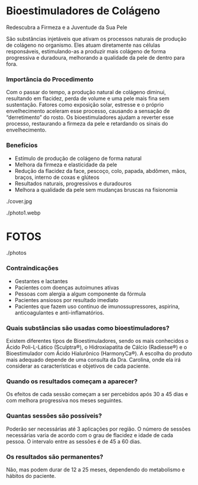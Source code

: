<!-- order:20 -->

<!-- title:start -->
# Bioestimuladores de Colágeno
<!-- title:end -->

<!-- subtitle:start -->
Redescubra a Firmeza e a Juventude da Sua Pele
<!-- subtitle:end -->

<!-- description:start -->
São substâncias injetáveis que ativam os processos naturais de produção de colágeno no organismo. Eles atuam diretamente nas células responsáveis, estimulando-as a produzir mais colágeno de forma progressiva e duradoura, melhorando a qualidade da pele de dentro para fora.

### Importância do Procedimento
Com o passar do tempo, a produção natural de colágeno diminui, resultando em flacidez, perda de volume e uma pele mais fina sem sustentação. Fatores como exposição solar, estresse e o próprio envelhecimento aceleram esse processo, causando a sensação de “derretimento” do rosto.
Os bioestimuladores ajudam a reverter esse processo, restaurando a firmeza da pele e retardando os sinais do envelhecimento.

### Benefícios
- Estímulo de produção de colágeno de forma natural
- Melhora da firmeza e elasticidade da pele
- Redução da flacidez da face, pescoço, colo, papada, abdômen, mãos, braços, interno de coxas e glúteos
- Resultados naturais, progressivos e duradouros
- Melhora a qualidade da pele sem mudanças bruscas na fisionomia

<!-- description:end -->

<!-- cover:start -->
./cover.jpg
<!-- cover:end -->

<!-- photo1:start -->
./photo1.webp
<!-- photo1:end -->
<!-- photo1:style={"maxWidth": "800px"} -->


<!-- photo2:start -->

<!-- photo2:end -->

<!-- carousel:start -->
# FOTOS
./photos
<!-- carousel:end -->


<!-- faq:start -->
### Contraindicações
- Gestantes e lactantes
- Pacientes com doenças autoimunes ativas
- Pessoas com alergia a algum componente da fórmula
- Pacientes ansiosos por resultado imediato
- Pacientes que fazem uso contínuo de imunossupressores, aspirina, anticoagulantes e anti-inflamatórios.
<!-- faq:end -->

<!-- faq:start -->
### Quais substâncias são usadas como bioestimuladores?
Existem diferentes tipos de Bioestimuladores, sendo os mais conhecidos o Ácido Poli-L-Lático (Sculptra®), o Hidroxiapatita de Cálcio (Radiesse®) e o Bioestimulador com Ácido Hialurônico (HarmonyCa®). A escolha do produto mais adequado depende de uma consulta da Dra. Carolina, onde ela irá considerar as características e objetivos de cada paciente.
<!-- faq:end -->

<!-- faq:start -->
### Quando os resultados começam a aparecer?
Os efeitos de cada sessão começam a ser percebidos após 30 a 45 dias e com melhora progressiva nos meses seguintes. 
<!-- faq:end -->

<!-- faq:start -->
### Quantas sessões são possíveis?
Poderão ser necessárias até 3 aplicações por região. O número de sessões necessárias varia de acordo com o grau de flacidez e idade de cada pessoa. O intervalo entre as sessões é de 45 a 60 dias.	
<!-- faq:end -->

<!-- faq:start -->
### Os resultados são permanentes?
Não, mas podem durar de 12 a 25 meses, dependendo do metabolismo e hábitos do paciente.
<!-- faq:end -->

